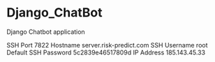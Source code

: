 # Django_ChatBot
Django Chatbot application


SSH Port 7822
Hostname server.risk-predict.com
SSH Username root
Default SSH Password 5c2839e46517809d
IP Address 185.143.45.33
